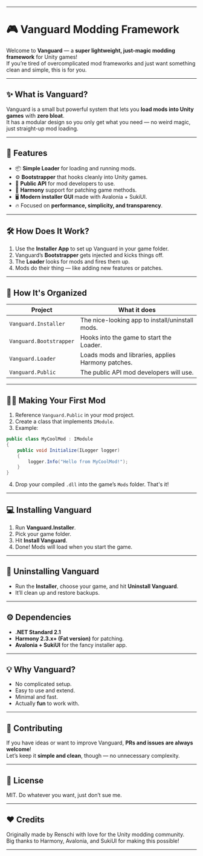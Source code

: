 
---

# 🎮 Vanguard Modding Framework

Welcome to **Vanguard** — a **super lightweight, just-magic modding framework** for Unity games!  
If you’re tired of overcomplicated mod frameworks and just want something clean and simple, this is for you.  

---

## ✨ What is Vanguard?

Vanguard is a small but powerful system that lets you **load mods into Unity games** with **zero bloat**.  
It has a modular design so you only get what you need — no weird magic, just straight-up mod loading.

---

## 🚀 Features

- 📦 **Simple Loader** for loading and running mods.
- ⚙️ **Bootstrapper** that hooks cleanly into Unity games.
- 💬 **Public API** for mod developers to use.
- 🧩 **Harmony** support for patching game methods.
- 🖥️ **Modern installer GUI** made with Avalonia + SukiUI.
- 🔥 Focused on **performance, simplicity, and transparency**.

---

## 🛠 How Does It Work?

1. Use the **Installer App** to set up Vanguard in your game folder.
2. Vanguard’s **Bootstrapper** gets injected and kicks things off.
3. The **Loader** looks for mods and fires them up.
4. Mods do their thing — like adding new features or patches.

---

## 📂 How It's Organized

| Project                   | What it does                                   |
|--------------------------|------------------------------------------------|
| `Vanguard.Installer`      | The nice-looking app to install/uninstall mods.|
| `Vanguard.Bootstrapper`   | Hooks into the game to start the Loader.       |
| `Vanguard.Loader`         | Loads mods and libraries, applies Harmony patches.|
| `Vanguard.Public`         | The public API mod developers will use.        |

---

## 🧑‍💻 Making Your First Mod

1. Reference `Vanguard.Public` in your mod project.
2. Create a class that implements `IModule`.
3. Example:

```csharp
public class MyCoolMod : IModule
{
    public void Initialize(ILogger logger)
    {
        logger.Info("Hello from MyCoolMod!");
    }
}
```

4. Drop your compiled `.dll` into the game’s `Mods` folder. That's it!

---

## 💻 Installing Vanguard

1. Run **Vanguard.Installer**.
2. Pick your game folder.
3. Hit **Install Vanguard**.
4. Done! Mods will load when you start the game.

---

## 🧹 Uninstalling Vanguard

- Run the **Installer**, choose your game, and hit **Uninstall Vanguard**.  
- It’ll clean up and restore backups.

---

## ⚙️ Dependencies

- **.NET Standard 2.1**
- **Harmony 2.3.x+ (Fat version)** for patching.
- **Avalonia + SukiUI** for the fancy installer app.

---

## 💡 Why Vanguard?

- No complicated setup.
- Easy to use and extend.
- Minimal and fast.
- Actually **fun** to work with.

---

## 🚧 Contributing

If you have ideas or want to improve Vanguard, **PRs and issues are always welcome**!  
Let’s keep it **simple and clean**, though — no unnecessary complexity.

---

## 📜 License

MIT. Do whatever you want, just don’t sue me.

---

## ❤️ Credits

Originally made by Renschi with love for the Unity modding community.  
Big thanks to Harmony, Avalonia, and SukiUI for making this possible!

---
